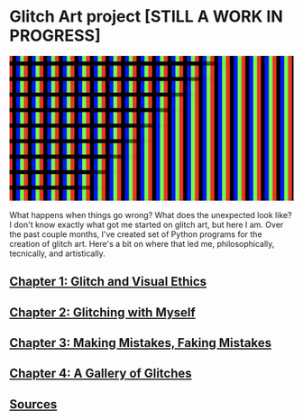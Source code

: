 # Glitch Art project \[STILL A WORK IN PROGRESS\]

![A true glitch](docs/img/trueglitch.png)

What happens when things go wrong? What does the unexpected look like? I don't know exactly what got me started on glitch art, but here I am. Over the past couple months, I've created set of Python programs for the creation of glitch art. Here's a bit on where that led me, philosophically, tecnically, and artistically.

## [Chapter 1: Glitch and Visual Ethics](docs/chapter1.ipynb)

## [Chapter 2: Glitching with Myself](docs/chapter2.ipynb)

## [Chapter 3: Making Mistakes, Faking Mistakes](docs/chapter3.ipynb)

## [Chapter 4: A Gallery of Glitches](docs/chapter4.ipynb)

## [Sources](docs/sources.ipynb)